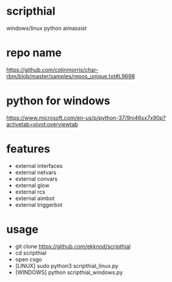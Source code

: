 # scripthial
windows/linux python aimassist

# repo name
https://github.com/colinmorris/char-rbm/blob/master/samples/repos_unique.txt#L9698

# python for windows
https://www.microsoft.com/en-us/p/python-37/9nj46sx7x90p?activetab=pivot:overviewtab

# features
* external interfaces
* external netvars
* external convars
* external glow
* external rcs
* external aimbot
* external triggerbot

# usage
* git clone https://github.com/ekknod/scripthial
* cd scripthial
* open csgo
* [LINUX] sudo python3 scripthial_linux.py
* [WINDOWS] python scripthial_windows.py

